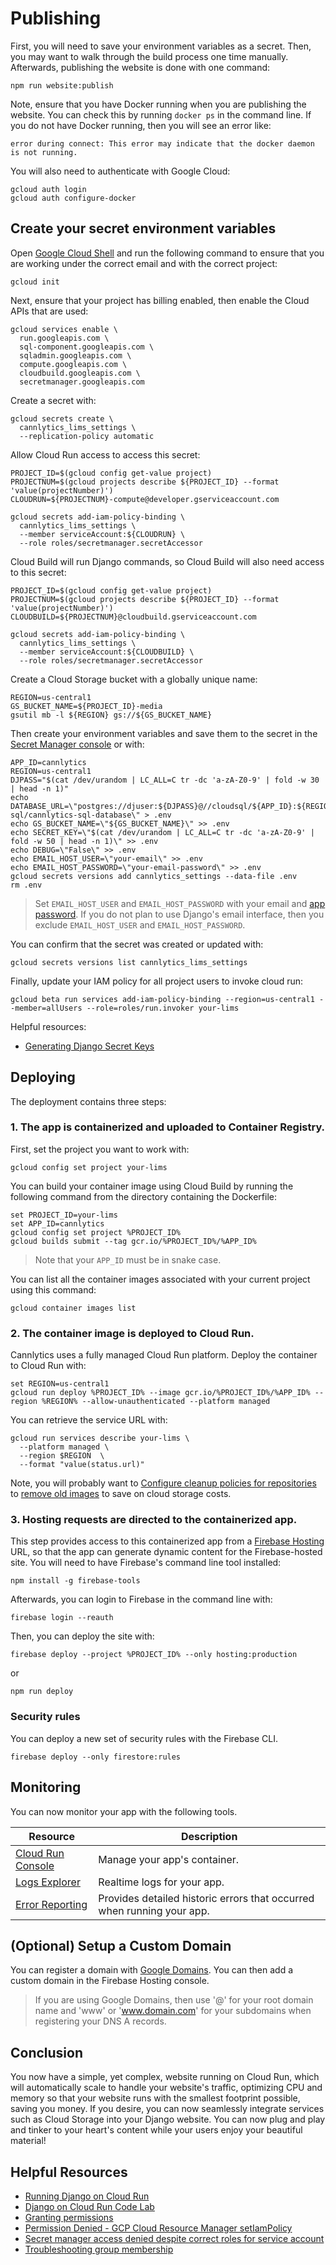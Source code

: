# Publishing

First, you will need to save your environment variables as a secret. Then, you may want to walk through the build process one time manually. Afterwards, publishing the website is done with one command:

```shell
npm run website:publish
```

Note, ensure that you have Docker running when you are publishing the website. You can check this by running `docker ps` in the command line. If you do not have Docker running, then you will see an error like:

```shell
error during connect: This error may indicate that the docker daemon is not running.
```

You will also need to authenticate with Google Cloud:

```shell
gcloud auth login
gcloud auth configure-docker
```

## Create your secret environment variables

Open [Google Cloud Shell](https://console.cloud.google.com/) and run the following command to ensure that you are working under the correct email and with the correct project:

```shell
gcloud init
```

Next, ensure that your project has billing enabled, then enable the Cloud APIs that are used:

```shell
gcloud services enable \
  run.googleapis.com \
  sql-component.googleapis.com \
  sqladmin.googleapis.com \
  compute.googleapis.com \
  cloudbuild.googleapis.com \
  secretmanager.googleapis.com
```

Create a secret with:

```shell
gcloud secrets create \
  cannlytics_lims_settings \
  --replication-policy automatic
```

Allow Cloud Run access to access this secret:

```shell
PROJECT_ID=$(gcloud config get-value project)
PROJECTNUM=$(gcloud projects describe ${PROJECT_ID} --format 'value(projectNumber)')
CLOUDRUN=${PROJECTNUM}-compute@developer.gserviceaccount.com

gcloud secrets add-iam-policy-binding \
  cannlytics_lims_settings \
  --member serviceAccount:${CLOUDRUN} \
  --role roles/secretmanager.secretAccessor
```


Cloud Build will run Django commands, so Cloud Build will also need access to this secret:

```shell
PROJECT_ID=$(gcloud config get-value project)
PROJECTNUM=$(gcloud projects describe ${PROJECT_ID} --format 'value(projectNumber)')
CLOUDBUILD=${PROJECTNUM}@cloudbuild.gserviceaccount.com

gcloud secrets add-iam-policy-binding \
  cannlytics_lims_settings \
  --member serviceAccount:${CLOUDBUILD} \
  --role roles/secretmanager.secretAccessor
```

Create a Cloud Storage bucket with a globally unique name:

```shell
REGION=us-central1
GS_BUCKET_NAME=${PROJECT_ID}-media
gsutil mb -l ${REGION} gs://${GS_BUCKET_NAME}
```

Then create your environment variables and save them to the secret in the [Secret Manager console](https://console.cloud.google.com/security/secret-manager) or with:

```shell
APP_ID=cannlytics
REGION=us-central1
DJPASS="$(cat /dev/urandom | LC_ALL=C tr -dc 'a-zA-Z0-9' | fold -w 30 | head -n 1)"
echo DATABASE_URL=\"postgres://djuser:${DJPASS}@//cloudsql/${APP_ID}:${REGION}:cannlytics-sql/cannlytics-sql-database\" > .env
echo GS_BUCKET_NAME=\"${GS_BUCKET_NAME}\" >> .env
echo SECRET_KEY=\"$(cat /dev/urandom | LC_ALL=C tr -dc 'a-zA-Z0-9' | fold -w 50 | head -n 1)\" >> .env
echo DEBUG=\"False\" >> .env
echo EMAIL_HOST_USER=\"your-email\" >> .env
echo EMAIL_HOST_PASSWORD=\"your-email-password\" >> .env
gcloud secrets versions add cannlytics_settings --data-file .env
rm .env
```

> Set `EMAIL_HOST_USER` and `EMAIL_HOST_PASSWORD` with your email and [app password](https://dev.to/abderrahmanemustapha/how-to-send-email-with-django-and-gmail-in-production-the-right-way-24ab). If you do not plan to use Django's email interface, then you exclude `EMAIL_HOST_USER` and `EMAIL_HOST_PASSWORD`.

You can confirm that the secret was created or updated with:

```shell
gcloud secrets versions list cannlytics_lims_settings
```

Finally, update your IAM policy for all project users to invoke cloud run:

```shell
gcloud beta run services add-iam-policy-binding --region=us-central1 --member=allUsers --role=roles/run.invoker your-lims
```

Helpful resources:

* [Generating Django Secret Keys](https://stackoverflow.com/questions/4664724/distributing-django-projects-with-unique-secret-keys)

## Deploying

The deployment contains three steps:

### 1. The app is containerized and uploaded to Container Registry.

First, set the project you want to work with:

```shell
gcloud config set project your-lims
```

You can build your container image using Cloud Build by running the following command from the directory containing the Dockerfile:

```shell
set PROJECT_ID=your-lims
set APP_ID=cannlytics
gcloud config set project %PROJECT_ID%
gcloud builds submit --tag gcr.io/%PROJECT_ID%/%APP_ID%
```

<!-- python manage.py collectstatic --noinput -->

> Note that your `APP_ID` must be in snake case.

You can list all the container images associated with your current project using this command:

```shell
gcloud container images list
```

### 2. The container image is deployed to Cloud Run.

Cannlytics uses a fully managed Cloud Run platform. Deploy the container to Cloud Run with:

```shell
set REGION=us-central1
gcloud run deploy %PROJECT_ID% --image gcr.io/%PROJECT_ID%/%APP_ID% --region %REGION% --allow-unauthenticated --platform managed
```

You can retrieve the service URL with:

```shell
gcloud run services describe your-lims \
  --platform managed \
  --region $REGION  \
  --format "value(status.url)"
```

Note, you will probably want to [Configure cleanup policies for repositories](https://cloud.google.com/artifact-registry/docs/repositories/cleanup-policy) to [remove old images](https://stackoverflow.com/questions/67636234/do-i-need-to-clean-remove-the-images-created-on-deployments-of-my-cloud-run-inst) to save on cloud storage costs.

### 3. Hosting requests are directed to the containerized app.

This step provides access to this containerized app from a [Firebase Hosting](https://firebase.google.com/docs/hosting) URL, so that the app can generate dynamic content for the Firebase-hosted site. You will need to have Firebase's command line tool installed:

```shell
npm install -g firebase-tools
```

Afterwards, you can login to Firebase in the command line with:

```shell
firebase login --reauth
```

Then, you can deploy the site with:

```shell
firebase deploy --project %PROJECT_ID% --only hosting:production
```

or

```shell
npm run deploy
```

### Security rules

You can deploy a new set of security rules with the Firebase CLI.

```shell
firebase deploy --only firestore:rules
```

## Monitoring

You can now monitor your app with the following tools.

| Resource | Description |
| ---------- | ------------ |
| [Cloud Run Console](https://console.cloud.google.com/run) | Manage your app's container. |
| [Logs Explorer](https://console.cloud.google.com/logs) | Realtime logs for your app. |
| [Error Reporting](https://console.cloud.google.com/errors) | Provides detailed historic errors that occurred when running your app. |


## (Optional) Setup a Custom Domain

You can register a domain with [Google Domains](https://domains.google.com/registrar/). You can then add a custom domain in the Firebase Hosting console.

> If you are using Google Domains, then use '@' for your root domain name and 'www' or 'www.domain.com' for your subdomains when registering your DNS A records.

## Conclusion

You now have a simple, yet complex, website running on Cloud Run, which will automatically scale to handle your website's traffic, optimizing CPU and memory so that your website runs with the smallest footprint possible, saving you money. If you desire, you can now seamlessly integrate services such as Cloud Storage into your Django website. You can now plug and play and tinker to your heart's content while your users enjoy your beautiful material!

## Helpful Resources

- [Running Django on Cloud Run](https://cloud.google.com/python/django/run#gcloud)
- [Django on Cloud Run Code Lab](https://codelabs.developers.google.com/codelabs/cloud-run-django/index.html#7)
- [Granting permissions](https://cloud.google.com/container-registry/docs/access-control#grant)
- [Permission Denied - GCP Cloud Resource Manager setIamPolicy](https://stackoverflow.com/questions/53163115/permission-denied-gcp-cloud-resource-manager-setiampolicy)
- [Secret manager access denied despite correct roles for service account](https://stackoverflow.com/questions/62444867/secret-manager-access-denied-despite-correct-roles-for-service-account)
- [Troubleshooting group membership](https://cloud.google.com/iam/docs/troubleshooting-access#troubleshooting_group_membership)
